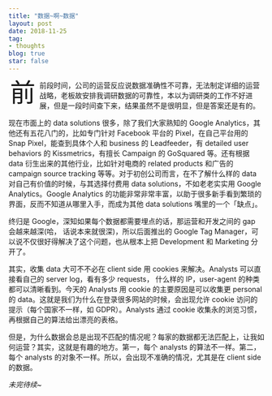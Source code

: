 ```yaml
---
title: "数据~啊~数据"
layout: post
date: 2018-11-25
tag:
- thoughts
blog: true
star: false
---
```

<style>
ul li {line-height: unset;}

.wrapper-hero {
  width: 112%;
  margin-left: -6%;
}
 
.fl {
  float: left;
  font-size: 50px;
  line-height: 50px;
  padding-top: 0;
  padding-right: 8px;
  padding-left: 3px;
}
</style>

<span class="fl">前</span>前段时间，公司的运营反应说数据准确性不可靠，无法制定详细的运营战略，老板故安排我调研数据的可靠性，本以为调研类的工作不好进展，但是一段时间查下来，结果虽然不是很明显，但是答案还是有的。

现在市面上的 data solutions 很多，除了我们大家熟知的 Google Analytics，其他还有五花八门的，比如专门针对 Facebook 平台的 Pixel，在自己平台用的 Snap Pixel，能查到具体个人和 business 的 Leadfeeder，有 detailed user behaviors 的 Kissmetrics，有擅长 Campaign 的 GoSquared 等。还有根据 data 衍生出来的其他行业，比如针对电商的 related products 和广告的 campaign source tracking 等等。对于初创公司而言，在不了解什么样的 data 对自己有价值的时候，与其选择付费用 data solutions，不如老老实实用  Google Analytics。Google Analytics 的功能非常非常丰富，以助于很多新手看到繁琐的界面，反而不知道从哪里入手，而成为其他 data solutions 嘴里的一个「缺点」。

终归是 Google，深知如果每个数据都需要埋点的话，那运营和开发之间的 gap 会越来越深(哈， 话说本来就很深)，所以后面推出的 Google Tag Manager，可以说不仅很好得解决了这个问题，也从根本上把 Development 和 Marketing 分开了。

其实，收集 data 大可不不必在 client side 用 cookies 来解决。Analysts 可以直接看自己的 server log，看有多少 requests， 什么样的 IP，user-agent 的种类都可以清晰看到。今天的 Analysts 用 cookie 的主要原因是可以收集更 personal 的 data。这就是我们为什么在登录很多网站的时候，会出现允许 cookie 访问的提示（每个国家不一样，如 GDPR）。Analysts 通过 cookie 收集永的浏览习惯，再根据自己的算法给出漂亮的表格。

但是，为什么数据会总是出现不匹配的情况呢？每家的数据都无法匹配上，让我如何运营？其实，这就是有趣的地方。第一，每个 analysts 的算法不一样。第二，每个 analysts 的对象不一样。所以，会出现不准确的情况，尤其是在 client side 的数据。

*未完待续~*